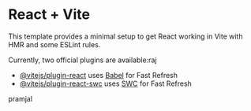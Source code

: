 # React + Vite

This template provides a minimal setup to get React working in Vite with HMR and some ESLint rules.

Currently, two official plugins are available:raj

- [@vitejs/plugin-react](https://github.com/vitejs/vite-plugin-react/blob/main/packages/plugin-react/README.md) uses [Babel](https://babeljs.io/) for Fast Refresh
- [@vitejs/plugin-react-swc](https://github.com/vitejs/vite-plugin-react-swc) uses [SWC](https://swc.rs/) for Fast Refresh


pramjal